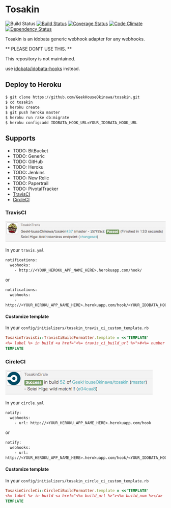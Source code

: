 Tosakin
====

![Build Status](https://circleci.com/gh/GeekHouseOkinawa/tosakin.png?circle-token=099868480ab777365edd8a456b0d5360e72f8109)
[![Build Status](https://travis-ci.org/GeekHouseOkinawa/tosakin.svg)](https://travis-ci.org/GeekHouseOkinawa/tosakin)
[![Coverage Status](https://coveralls.io/repos/GeekHouseOkinawa/tosakin/badge.png)](https://coveralls.io/r/GeekHouseOkinawa/tosakin)
[![Code Climate](https://codeclimate.com/github/GeekHouseOkinawa/tosakin.png)](https://codeclimate.com/github/GeekHouseOkinawa/tosakin)
[![Dependency Status](https://gemnasium.com/GeekHouseOkinawa/tosakin.svg)](https://gemnasium.com/GeekHouseOkinawa/tosakin)

Tosakin is an idobata generic webhook adapter for any webhooks.

** PLEASE DON'T USE THIS. **

This repository is not maintained. 

use [idobata/idobata-hooks](https://github.com/idobata/idobata-hooks) instead.


## Deploy to Heroku
```
$ git clone https://github.com/GeekHouseOkinawa/tosakin.git
$ cd tosakin
$ heroku create
$ git push heroku master
$ heroku run rake db:migrate
$ heroku config:add IDOBATA_HOOK_URL=YOUR_IDOBATA_HOOK_URL
```

## Supports
- TODO: BitBucket
- TODO: Generic
- TODO: GitHub
- TODO: Heroku
- TODO: Jenkins
- TODO: New Relic
- TODO: Papertrail
- TODO: PivotalTracker
- [TravisCI](https://travis-ci.org/)
- [CircleCI](https://circleci.com/)

### TravisCI
![image](doc/travisci.png)

In your `travis.yml`

```
notifications:
  webhooks:
    - http://<YOUR_HEROKU_APP_NAME_HERE>.herokuapp.com/hook/
```

or

```
notifications:
  webhooks:
    - http://<YOUR_HEROKU_APP_NAME_HERE>.herokuapp.com/hook/<YOUR_IDOBATA_HOOK_API_TOKEN_HERE>
```

#### Customize template
In your `config/initializers/tosakin_travis_ci_custom_template.rb`
``` ruby
TosakinTravisCi::TravisCiBuildFormatter.template = <<'TEMPLATE'
<%= label %> in build <a href="<%= travis_ci_build_url %>">#<%= number %></a>
TEMPLATE
```

### CircleCI
![image](doc/circleci.png)

In your `circle.yml`

```
notify:
  webhooks:
    - url: http://<YOUR_HEROKU_APP_NAME_HERE>.herokuapp.com/hook
```

or

```
notify:
  webhooks:
    - url: http://<YOUR_HEROKU_APP_NAME_HERE>.herokuapp.com/hook/<YOUR_IDOBATA_HOOK_API_TOKEN_HERE>
```

#### Customize template
In your `config/initializers/tosakin_circle_ci_custom_template.rb`
``` ruby
TosakinCircleCi::CircleCiBuildFormatter.template = <<'TEMPLATE'
<%= label %> in build <a href="<%= build_url %>"><%= build_num %></a>
TEMPLATE
```
